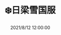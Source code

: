 ---
title: '❄️日梁雪国服'
date: '2021/8/12 12:00:00'
cover: '/images/main.jpg'
pic_url: /images/main.jpg
---